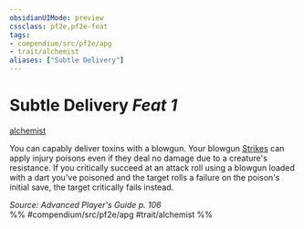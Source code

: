 ```yaml
---
obsidianUIMode: preview
cssclass: pf2e,pf2e-feat
tags:
- compendium/src/pf2e/apg
- trait/alchemist
aliases: ["Subtle Delivery"]
---
```

# Subtle Delivery  *Feat 1*  
[alchemist](/rules/traits/alchemist.md)  


You can capably deliver toxins with a blowgun. Your blowgun [Strikes](/rules/actions/strike.md) can apply injury poisons even if they deal no damage due to a creature's resistance. If you critically succeed at an attack roll using a blowgun loaded with a dart you've poisoned and the target rolls a failure on the poison's initial save, the target critically fails instead.

*Source: Advanced Player's Guide p. 106*  
%% #compendium/src/pf2e/apg #trait/alchemist %%